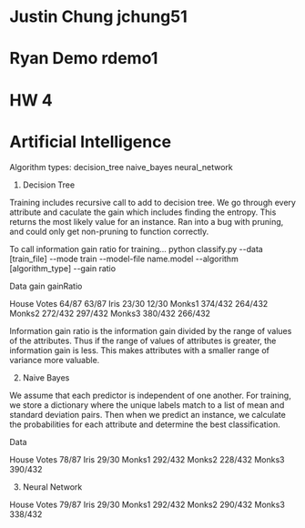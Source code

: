 # Justin Chung jchung51
# Ryan Demo rdemo1
# HW 4
# Artificial Intelligence

Algorithm types:
decision_tree
naive_bayes
neural_network


1. Decision Tree

Training includes recursive call to add to decision tree. We go through every attribute and caculate the gain which includes finding the entropy. This returns the most likely value for an instance. Ran into a bug with pruning, and could only get non-pruning to function correctly.

To call information gain ratio for training...
python classify.py --data [train_file] --mode train --model-file name.model --algorithm [algorithm_type] --gain ratio

Data               gain        gainRatio

House Votes        64/87                63/87
Iris               23/30                12/30
Monks1             374/432              264/432
Monks2             272/432              297/432
Monks3             380/432              266/432

Information gain ratio is the information gain divided by the range of values of the attributes. Thus if the range of values of attributes is greater, the information gain is less. This makes attributes with a smaller range of variance more valuable.

2. Naive Bayes

We assume that each predictor is independent of one another. For training, we store a dictionary where the unique labels match to a list of mean and standard deviation pairs. Then when we predict an instance, we calculate the probabilities for each attribute and determine the best classification. 

Data            

House Votes         78/87
Iris                29/30
Monks1              292/432
Monks2              228/432
Monks3              390/432

3. Neural Network

House Votes	79/87
Iris		29/30
Monks1		292/432
Monks2		290/432
Monks3		338/432
